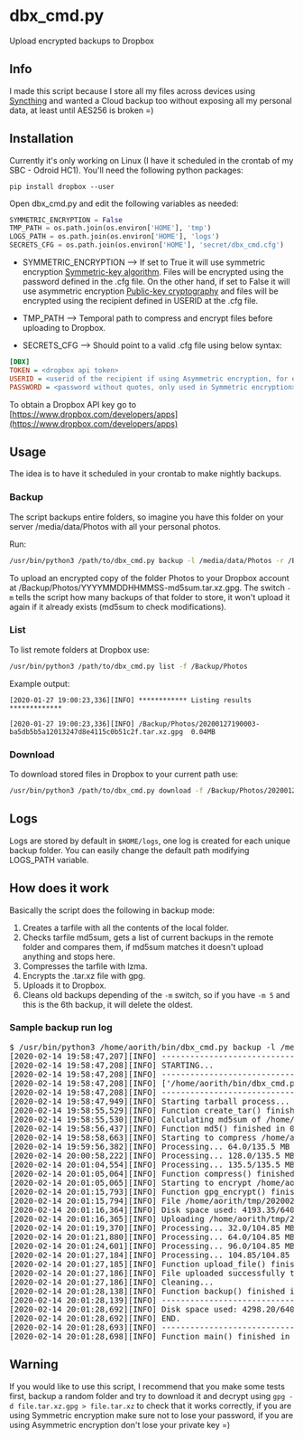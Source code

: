 # dbx_cmd.py
Upload encrypted backups to Dropbox

## Info
I made this script because I store all my files across devices using [Syncthing](https://syncthing.net/) and wanted a Cloud backup too without exposing all my personal data, at least until AES256 is broken =)

## Installation

Currently it's only working on Linux (I have it scheduled in the crontab of my SBC - Odroid HC1).
You'll need the following python packages:

`pip install dropbox --user`

Open dbx_cmd.py and edit the following variables as needed:
```python
SYMMETRIC_ENCRYPTION = False
TMP_PATH = os.path.join(os.environ['HOME'], 'tmp')
LOGS_PATH = os.path.join(os.environ['HOME'], 'logs')
SECRETS_CFG = os.path.join(os.environ['HOME'], 'secret/dbx_cmd.cfg')
```
* SYMMETRIC_ENCRYPTION --> If set to True it will use symmetric encryption [Symmetric-key algorithm](https://en.wikipedia.org/wiki/Symmetric-key_algorithm). Files will be encrypted using the password defined in the .cfg file.
On the other hand, if set to False it will use asymmetric encryption [Public-key cryptography](https://en.wikipedia.org/wiki/Public-key_cryptography) and files will be encrypted using the recipient defined in USERID at the .cfg file.

* TMP_PATH --> Temporal path to compress and encrypt files before uploading to Dropbox.

* SECRETS_CFG --> Should point to a valid .cfg file using below syntax:

```cfg
[DBX]
TOKEN = <dropbox api token>
USERID = <userid of the recipient if using Asymmetric encryption, for ex: john@maildir.com>
PASSWORD = <password without quotes, only used in Symmetric encryption>
```
To obtain a Dropbox API key go to [https://www.dropbox.com/developers/apps](https://www.dropbox.com/developers/apps)

## Usage

The idea is to have it scheduled in your crontab to make nightly backups.

### Backup
The script backups entire folders, so imagine you have this folder on your server /media/data/Photos with all your personal photos.

Run:

```sh
/usr/bin/python3 /path/to/dbx_cmd.py backup -l /media/data/Photos -r /BACKUPS/Photos -m 5
```

To upload an encrypted copy of the folder Photos to your Dropbox account at /Backup/Photos/YYYYMMDDHHMMSS-md5sum.tar.xz.gpg.
The switch `-m` tells the script how many backups of that folder to store, it won't upload it again if it already exists (md5sum to check modifications).

### List
To list remote folders at Dropbox use:

```sh
/usr/bin/python3 /path/to/dbx_cmd.py list -f /Backup/Photos
```

Example output:

```
[2020-01-27 19:00:23,336][INFO] ************ Listing results *************

[2020-01-27 19:00:23,336][INFO] /Backup/Photos/20200127190003-ba5db5b5a12013247d8e4115c0b51c2f.tar.xz.gpg  0.04MB
```

### Download

To download stored files in Dropbox to your current path use:

```sh
/usr/bin/python3 /path/to/dbx_cmd.py download -f /Backup/Photos/20200127190003-ba5db5b5a12013247d8e4115c0b51c2f.tar.xz.gpg
```

## Logs

Logs are stored by default in `$HOME/logs`, one log is created for each unique backup folder. You can easily change the default path modifying LOGS_PATH variable.

## How does it work

Basically the script does the following in backup mode:
1. Creates a tarfile with all the contents of the local folder.
2. Checks tarfile md5sum, gets a list of current backups in the remote folder and compares them, if md5sum matches it doesn't upload anything and stops here.
3. Compresses the tarfile with lzma.
4. Encrypts the .tar.xz file with gpg.
5. Uploads it to Dropbox.
6. Cleans old backups depending of the `-m` switch, so if you have `-m 5` and this is the 6th backup, it will delete the oldest.

### Sample backup run log

<pre>
$ /usr/bin/python3 /home/aorith/bin/dbx_cmd.py backup -l /media/datos/Syncthing/SYNC_STUFF -r /ODROID_BACKUPS/SYNC_STUFF -m 12
[2020-02-14 19:58:47,207][INFO] ------------------------------
[2020-02-14 19:58:47,208][INFO] STARTING...
[2020-02-14 19:58:47,208][INFO] ------------------------------
[2020-02-14 19:58:47,208][INFO] ['/home/aorith/bin/dbx_cmd.py', 'backup', '-l', '/media/datos/Syncthing/SYNC_STUFF', '-r', '/ODROID_BACKUPS/SYNC_STUFF', '-m', '12']
[2020-02-14 19:58:47,208][INFO] ------------------------------
[2020-02-14 19:58:47,949][INFO] Starting tarball process...
[2020-02-14 19:58:55,529][INFO] Function create_tar() finished in 7.580 seconds.
[2020-02-14 19:58:55,530][INFO] Calculating md5sum of /home/aorith/tmp/20200214195847.tar.
[2020-02-14 19:58:56,437][INFO] Function md5() finished in 0.907 seconds.
[2020-02-14 19:58:58,663][INFO] Starting to compress /home/aorith/tmp/20200214195847.tar
[2020-02-14 19:59:56,382][INFO] Processing... 64.0/135.5 MB - elapsed 57.58 seconds (1.11 MB/s)
[2020-02-14 20:00:58,222][INFO] Processing... 128.0/135.5 MB - elapsed 119.31 seconds (1.04 MB/s)
[2020-02-14 20:01:04,554][INFO] Processing... 135.5/135.5 MB - elapsed 125.64 seconds (10.11 MB/s)
[2020-02-14 20:01:05,064][INFO] Function compress() finished in 126.402 seconds.
[2020-02-14 20:01:05,065][INFO] Starting to encrypt /home/aorith/tmp/20200214195847.tar.xz
[2020-02-14 20:01:15,793][INFO] Function gpg_encrypt() finished in 10.728 seconds.
[2020-02-14 20:01:15,794][INFO] File /home/aorith/tmp/20200214195847-0513c4231e4947e310e6df17711081c5.tar.xz.gpg not in Dropbox, uploading...
[2020-02-14 20:01:16,364][INFO] Disk space used: 4193.35/6400.00 MBs (66.00%).
[2020-02-14 20:01:16,365][INFO] Uploading /home/aorith/tmp/20200214195847-0513c4231e4947e310e6df17711081c5.tar.xz.gpg
[2020-02-14 20:01:19,370][INFO] Processing... 32.0/104.85 MB - elapsed 3.01 seconds (10.65 MB/s)
[2020-02-14 20:01:21,880][INFO] Processing... 64.0/104.85 MB - elapsed 5.51 seconds (12.75 MB/s)
[2020-02-14 20:01:24,601][INFO] Processing... 96.0/104.85 MB - elapsed 8.24 seconds (11.76 MB/s)
[2020-02-14 20:01:27,184][INFO] Processing... 104.85/104.85 MB - elapsed 10.82 seconds (12.4 MB/s)
[2020-02-14 20:01:27,185][INFO] Function upload_file() finished in 11.391 seconds.
[2020-02-14 20:01:27,186][INFO] File uploaded successfully to /ODROID_BACKUPS/SYNC_STUFF/20200214195847-0513c4231e4947e310e6df17711081c5.tar.xz.gpg
[2020-02-14 20:01:27,186][INFO] Cleaning...
[2020-02-14 20:01:28,138][INFO] Function backup() finished in 160.189 seconds.
[2020-02-14 20:01:28,139][INFO] ------------------------------
[2020-02-14 20:01:28,692][INFO] Disk space used: 4298.20/6400.00 MBs (67.00%).
[2020-02-14 20:01:28,692][INFO] END.
[2020-02-14 20:01:28,693][INFO] ------------------------------
[2020-02-14 20:01:28,698][INFO] Function main() finished in 161.500 seconds.
</pre>

## Warning

If you would like to use this script, I recommend that you make some tests first, backup a random folder and try to download it and decrypt using `gpg -d file.tar.xz.gpg > file.tar.xz` to check that it works correctly, if you are using Symmetric encryption make sure not to lose your password, if you are using Asymmetric encryption don't lose your private key =)
